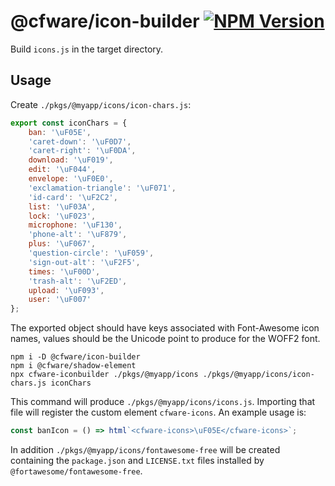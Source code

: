 # @cfware/icon-builder [![NPM Version][npm-image]][npm-url]

Build `icons.js` in the target directory.

## Usage

Create `./pkgs/@myapp/icons/icon-chars.js`:
```js
export const iconChars = {
	ban: '\uF05E',
	'caret-down': '\uF0D7',
	'caret-right': '\uF0DA',
	download: '\uF019',
	edit: '\uF044',
	envelope: '\uF0E0',
	'exclamation-triangle': '\uF071',
	'id-card': '\uF2C2',
	list: '\uF03A',
	lock: '\uF023',
	microphone: '\uF130',
	'phone-alt': '\uF879',
	plus: '\uF067',
	'question-circle': '\uF059',
	'sign-out-alt': '\uF2F5',
	times: '\uF00D',
	'trash-alt': '\uF2ED',
	upload: '\uF093',
	user: '\uF007'
};
```

The exported object should have keys associated with Font-Awesome icon names,
values should be the Unicode point to produce for the WOFF2 font.

```
npm i -D @cfware/icon-builder
npm i @cfware/shadow-element
npx cfware-iconbuilder ./pkgs/@myapp/icons ./pkgs/@myapp/icons/icon-chars.js iconChars
```

This command will produce `./pkgs/@myapp/icons/icons.js`.  Importing that file will
register the custom element `cfware-icons`.  An example usage is:
```js
const banIcon = () => html`<cfware-icons>\uF05E</cfware-icons>`;
```

In addition `./pkgs/@myapp/icons/fontawesome-free` will be created containing the
`package.json` and `LICENSE.txt` files installed by `@fortawesome/fontawesome-free`.

[npm-image]: https://img.shields.io/npm/v/@cfware/icon-builder.svg
[npm-url]: https://npmjs.org/package/@cfware/icon-builder
